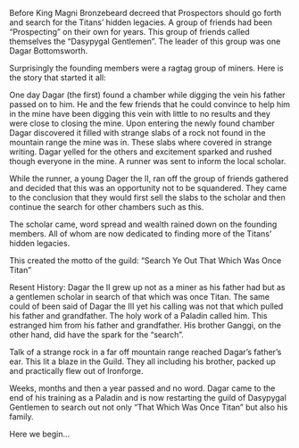 Before King Magni Bronzebeard decreed that Prospectors should go forth and search for the Titans’ hidden legacies. A group of friends had been “Prospecting” on their own for years. This group of friends called themselves the “Dasypygal Gentlemen”. The leader of this group was one Dagar Bottomsworth.

Surprisingly the founding members were a ragtag group of miners. Here is the story that started it all:

One day Dagar (the first) found a chamber while digging the vein his father passed on to him. He and the few friends that he could convince to help him in the mine have been digging this vein with little to no results and they were close to closing the mine. Upon entering the newly found chamber Dagar discovered it filled with strange slabs of a rock not found in the mountain range the mine was in. These slabs where covered in strange writing. Dagar yelled for the others and excitement sparked and rushed though everyone in the mine. A runner was sent to inform the local scholar.

While the runner, a young Dager the II, ran off the group of friends gathered and decided that this was an opportunity not to be squandered. They came to the conclusion that they would first sell the slabs to the scholar and then continue the search for other chambers such as this.

The scholar came, word spread and wealth rained down on the founding members. All of whom are now dedicated to finding more of the Titans’ hidden legacies.

This created the motto of the guild: “Search Ye Out That Which Was Once Titan”


Resent History:
Dagar the II grew up not as a miner as his father had but as a gentlemen scholar in search of that which was once Titan. The same could of been said of Dagar the III yet his calling was not that which pulled his father and grandfather. The holy work of a Paladin called him. This estranged him from his father and grandfather. His brother Ganggi, on the other hand, did have the spark for the “search”.

Talk of a strange rock in a far off mountain range reached Dagar’s father’s ear. This lit a blaze in the Guild. They all including his brother, packed up and practically flew out of Ironforge.

Weeks, months and then a year passed and no word. Dagar came to the end of his training as a Paladin and is now restarting the guild of Dasypygal Gentlemen to search out not only “That Which Was Once Titan” but also his family.

Here we begin…